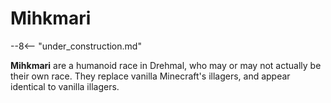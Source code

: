 # Mihkmari

--8<-- "under_construction.md"

**Mihkmari** are a humanoid race in Drehmal, who may or may not actually be their own race. They replace vanilla Minecraft's illagers, and appear identical to vanilla illagers.
